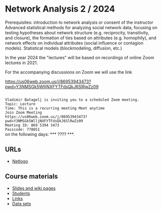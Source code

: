 # Network Analysis 2 / 2024


Prerequisites: introduction to network analysis or consent of the instructor
Advanced statistical methods for analyzing social network data, focusing on testing hypotheses about network structure (e.g. reciprocity, transitivity, and closure), the formation of ties based on attributes (e.g. homophily), and network effects on individual attributes (social influence or contagion models). Statistical models (blockmodeling, diffusion, etc.)

In the year 2024 the "lectures" will be based on recordings of online Zoom lectures in 2021.

For the accompanying discussions on Zoom we will use the link

https://us06web.zoom.us/j/86953943473?pwd=Y3NMSGk5WlljNXFYTFdsQkJ6SlRwZz09

<code>
Vladimir Batagelj is inviting you to a scheduled Zoom meeting.
Topic: Lecture
Time: This is a recurring meeting Meet anytime
Join Zoom Meeting
https://us06web.zoom.us/j/86953943473?pwd=Y3NMSGk5WlljNXFYTFdsQkJ6SlRwZz09
Meeting ID: 869 5394 3473
Passcode: 778851
</code>
on the following days: *** ???? ***.

## URLs 

  * [Netlogo](http://ccl.northwestern.edu/netlogo/)



## Course materials 

  * [Slides and wiki pages](http://vladowiki.fmf.uni-lj.si/doku.php?id=ru:hse:snet22:doc)
  * [Students](24/stu.xmd)
  * [Links](http://vladowiki.fmf.uni-lj.si/doku.php?id=ru:hse:snet:url)
  * [Data sets](http://vladowiki.fmf.uni-lj.si/doku.php?id=ru:hse:snet:dat)

